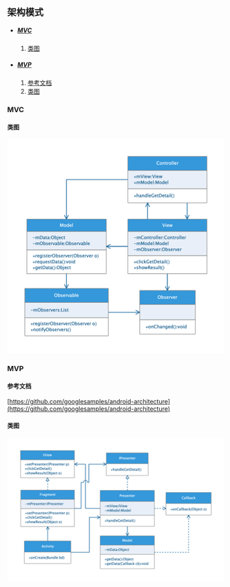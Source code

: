 ## 架构模式

* ##### [MVC](#1)
  1. [类图](#1.1)

* ##### [MVP](#2)
  1. [参考文档](#2.1)
  2. [类图](#2.2)

<h3 id="1">MVC</h3>

<h4 id="1.1">类图</h4>

<img src="../assets/images/edraw/uml_mvc.png?v=2" width="630">

<h3 id="2">MVP</h3>

<h4 id="2.1">参考文档</h4>

[https://github.com/googlesamples/android-architecture](https://github.com/googlesamples/android-architecture)

<h4 id="2.2">类图</h4>

<img src="../assets/images/edraw/uml_mvp.png" width="840">


